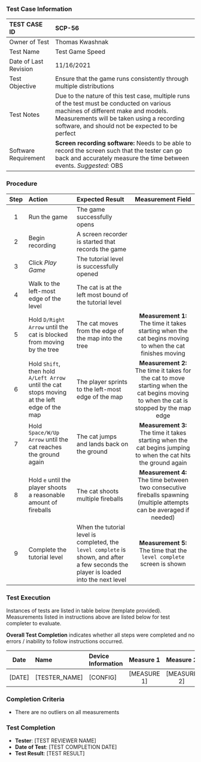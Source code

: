 ### Test Case Information
| TEST CASE ID | SCP-56 |
| :--- | :--- |
| Owner of Test | Thomas Kwashnak |
| Test Name | Test Game Speed |
| Date of Last Revision | 11/16/2021 |
| Test Objective | Ensure that the game runs consistently through multiple distributions |
| Test Notes| Due to the nature of this test case, multiple runs of the test must be conducted on various machines of different make and models. Measurements will be taken using a recording software, and should not be expected to be perfect|
|Software Requirement|**Screen recording software:** Needs to be able to record the screen such that the tester can go back and accurately measure the time between events. *Suggested:* OBS|


### Procedure

|Step | Action | Expected Result | Measurement Field |
|:---:| :---        |    :----  | :----:|
|1|Run the game|The game successfully opens||
|2|Begin recording|A screen recorder is started that records the game||
|3|Click *Play Game*|The tutorial level is successfully opened||
|4|Walk to the left-most edge of the level|The cat is at the left most bound of the tutorial level||
|5|Hold `D/Right Arrow` until the cat is blocked from moving by the tree|The cat moves from the edge of the map into the tree|**Measurement 1:** The time it takes starting when the cat begins moving to when the cat finishes moving|
|6|Hold `Shift`, then hold `A/Left Arrow` until the cat stops moving at the left edge of the map|The player sprints to the left-most edge of the map|**Measurement 2:** The time it takes for the cat to move starting when the cat begins moving to when the cat is stopped by the map edge|
|7|Hold `Space/W/Up Arrow` until the cat reaches the ground again|The cat jumps and lands back on the ground|**Measurement 3:** The time it takes starting when the cat begins jumping to when the cat hits the ground again|
|8|Hold `e` until the player shoots a reasonable amount of fireballs|The cat shoots multiple fireballs|**Measurement 4:** The time between two consecutive fireballs spawning (multiple attempts can be averaged if needed)|\
|9|Complete the tutorial level|When the tutorial level is completed, the `level complete` is shown, and after a few seconds the player is loaded into the next level|**Measurement 5:** The time that the `level complete` screen is shown

### Test Execution
Instances of tests are listed in table below (template provided). Measurements listed in instructions above are listed below for test completer to evaluate.

**Overall Test Completion** indicates whether all steps were completed and no errors / inability to follow instructions occurred.


|Date|Name|Device Information | Measure 1|Measure 2|Measure 3|Measure 5|Measure 4|Pass/Fail|
|:---:|:---|:---|:---:|:---:|:---:|:---:|:---:|:---:|
|[DATE]|[TESTER_NAME]|[CONFIG]|[MEASURE 1]|[MEASURE 2]|[MEASURE 3]|[MEASURE 4]|[MEASURE 5]|[PASS/FAIL]|


[comment]: <> (Add test rows to end here ^^)

### Completion Criteria
 - There are no outliers on all measurements

### Test Completion
- **Tester**: [TEST REVIEWER NAME]
- **Date of Test**: [TEST COMPLETION DATE]
- **Test Result**: [TEST RESULT]